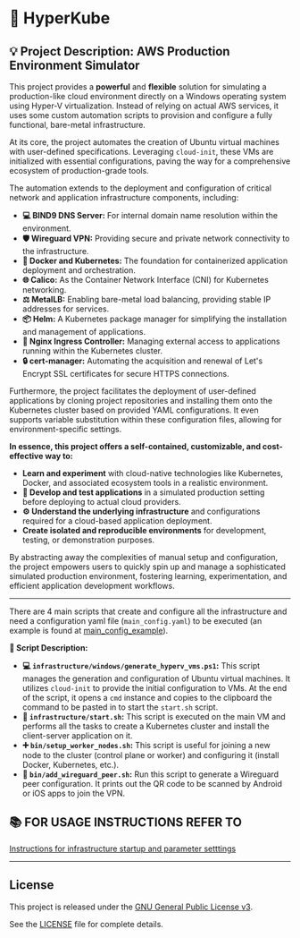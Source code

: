 # 🚀 HyperKube

## 💡 Project Description: AWS Production Environment Simulator

This project provides a **powerful** and **flexible** solution for simulating a production-like cloud environment directly on a Windows operating system using Hyper-V virtualization. Instead of relying on actual AWS services, it uses some custom automation scripts to provision and configure a fully functional, bare-metal infrastructure.

At its core, the project automates the creation of Ubuntu virtual machines with user-defined specifications. Leveraging `cloud-init`, these VMs are initialized with essential configurations, paving the way for a comprehensive ecosystem of production-grade tools.

The automation extends to the deployment and configuration of critical network and application infrastructure components, including:

- **💻 BIND9 DNS Server:** For internal domain name resolution within the environment.
- **🛡️ Wireguard VPN:** Providing secure and private network connectivity to the infrastructure.
- **🐳 Docker and Kubernetes:** The foundation for containerized application deployment and orchestration.
- **🌐 Calico:** As the Container Network Interface (CNI) for Kubernetes networking.
- **⚖️ MetalLB:** Enabling bare-metal load balancing, providing stable IP addresses for services.
- **📦 Helm:** A Kubernetes package manager for simplifying the installation and management of applications.
- **🚦 Nginx Ingress Controller:** Managing external access to applications running within the Kubernetes cluster.
- **🔒 cert-manager:** Automating the acquisition and renewal of Let's Encrypt SSL certificates for secure HTTPS connections.

Furthermore, the project facilitates the deployment of user-defined applications by cloning project repositories and installing them onto the Kubernetes cluster based on provided YAML configurations. It even supports variable substitution within these configuration files, allowing for environment-specific settings.

**In essence, this project offers a self-contained, customizable, and cost-effective way to:**

- **Learn and experiment** with cloud-native technologies like Kubernetes, Docker, and associated ecosystem tools in a realistic environment.
- **🧪 Develop and test applications** in a simulated production setting before deploying to actual cloud providers.
- **⚙️ Understand the underlying infrastructure** and configurations required for a cloud-based application deployment.
- **Create isolated and reproducible environments** for development, testing, or demonstration purposes.

By abstracting away the complexities of manual setup and configuration, the project empowers users to quickly spin up and manage a sophisticated simulated production environment, fostering learning, experimentation, and efficient application development workflows.

---

There are 4 main scripts that create and configure all the infrastructure and need a configuration yaml file (`main_config.yaml`) to be executed (an example is found at [main_config_example](https://github.com/rMiccolis/HyperKube/blob/master/doc/main_config_example.yaml)).

**📜 Script Description:**

- **💻 `infrastructure/windows/generate_hyperv_vms.ps1`:** This script manages the generation and configuration of Ubuntu virtual machines. It utilizes `cloud-init` to provide the initial configuration to VMs. At the end of the script, it opens a `cmd` instance and copies to the clipboard the command to be pasted in to start the `start.sh` script.
- **🚀 `infrastructure/start.sh`:** This script is executed on the main VM and performs all the tasks to create a Kubernetes cluster and install the client-server application on it.
- **➕ `bin/setup_worker_nodes.sh`:** This script is useful for joining a new node to the cluster (control plane or worker) and configuring it (install Docker, Kubernetes, etc.).
- **🔗 `bin/add_wireguard_peer.sh`:** Run this script to generate a Wireguard peer configuration. It prints out the QR code to be scanned by Android or iOS apps to join the VPN.

## 📚 FOR USAGE INSTRUCTIONS REFER TO

[Instructions for infrastructure startup and parameter setttings](https://github.com/rMiccolis/HyperKube/blob/master/doc/usage.md)

---

## License

This project is released under the [GNU General Public License v3](https://www.gnu.org/licenses/gpl-3.0.html).

See the [LICENSE](https://github.com/rMiccolis/HyperKube/blob/master/LICENSE) file for complete details.
